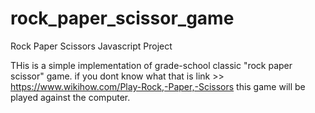 # rock_paper_scissor_game

Rock Paper Scissors Javascript Project

THis is a simple implementation of grade-school classic "rock paper scissor" game.
if you dont know what that is link >> https://www.wikihow.com/Play-Rock,-Paper,-Scissors
this game will be played against the computer.


